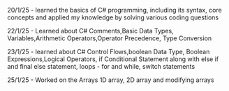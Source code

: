 20/1/25 - learned the basics of C# programming, including its syntax, core concepts and applied my knowledge by solving various coding questions

22/1/25 - Learned about C# Comments,Basic Data Types, Variables,Arithmetic Operators,Operator Precedence, Type Conversion

23/1/25 - learned about C# Control Flows,boolean Data Type, Boolean Expressions,Logical Operators, if Conditional Statement along with else if and final else statement, loops - for and while, switch statements

25/1/25 - Worked on the Arrays 1D array, 2D array and modifying arrays 

